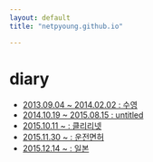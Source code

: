 ```yaml
---
layout: default
title: "netpyoung.github.io"

---
```


# diary

* [2013.09.04 ~ 2014.02.02 : 수영 ](swim_20130904)
* [2014.10.19 ~ 2015.08.15 : untitled]()
* [2015.10.11 ~ : 클리리넷](clarinet_20150826)
* [2015.11.30 ~ : 운전면허](driving_licence_20151130)
* [2015.12.14 ~ : 일본](japan_20151214)

